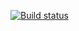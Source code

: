 [![Build status](https://ci.appveyor.com/api/projects/status/xt92jd8ov92e6qox?svg=true)](https://ci.appveyor.com/project/AleksandrrSavin/hw-005-b)